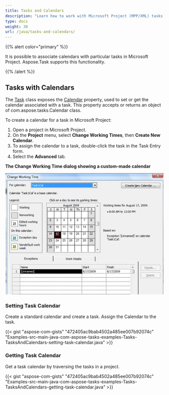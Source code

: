 ```yaml
---
title: Tasks and Calendars
description: "Learn how to work with Microsoft Project (MPP/XML) tasks and calendars using Aspose.Tasks for Java."
type: docs
weight: 30
url: /java/tasks-and-calendars/
---
```


{{% alert color="primary" %}}

It is possible to associate calendars with particular tasks in Microsoft Project. Aspose.Task supports this functionality.

{{% /alert %}}

## **Tasks with Calendars**
The [Task](https://apireference.aspose.com/tasks/java/com.aspose.tasks/Task/) class exposes the [Calendar](https://apireference.aspose.com/tasks/java/com.aspose.tasks/Calendar/) property, used to set or get the calendar associated with a task. This property accepts or returns an object of com.aspose.tasks.Calendar class.

To create a calendar for a task in Microsoft Project:

1. Open a project in Microsoft Project.
2. On the **Project** menu, select **Change Working Times**, then **Create New Calendar**.
3. To assign the calendar to a task, double-click the task in the Task Entry form.
4. Select the **Advanced** tab.

**The Change Working Time dialog showing a custom-made calendar**

![changing working time in resource calendar in Microsoft Project](tasks-and-calendars_1.png)
### **Setting Task Calendar**
Create a standard calendar and create a task. Assign the Calendar to the task.

{{< gist "aspose-com-gists" "472405ac9bab4502a485ee007b92074c" "Examples-src-main-java-com-aspose-tasks-examples-Tasks-TasksAndCalendars-setting-task-calendar.java" >}}
### **Getting Task Calendar**
Get a task calendar by traversing the tasks in a project.

{{< gist "aspose-com-gists" "472405ac9bab4502a485ee007b92074c" "Examples-src-main-java-com-aspose-tasks-examples-Tasks-TasksAndCalendars-getting-task-calendar.java" >}}
